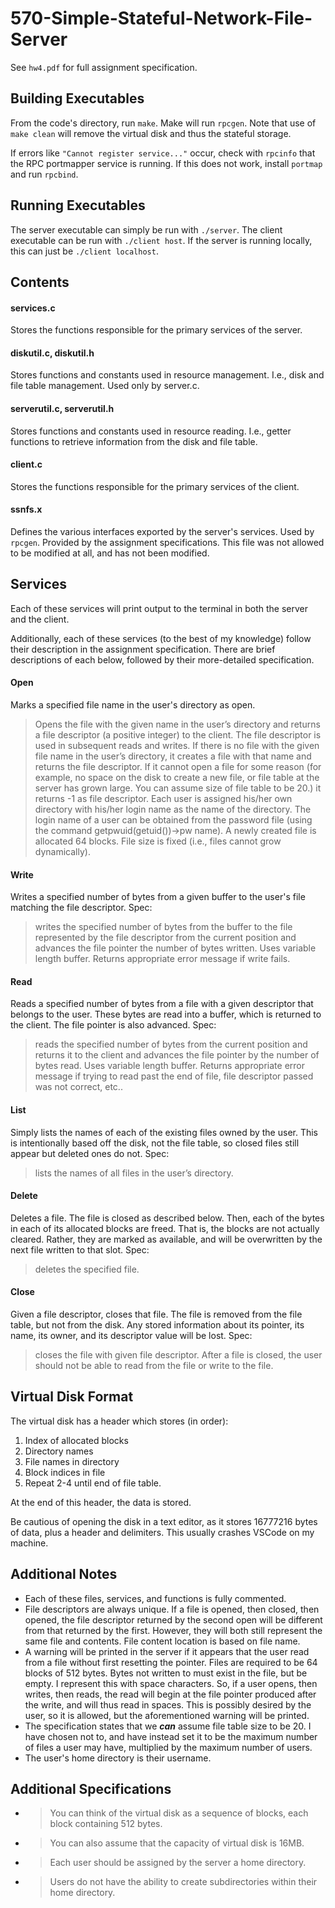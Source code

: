 # 570-Simple-Stateful-Network-File-Server

See `hw4.pdf` for full assignment specification.

## Building Executables
From the code's directory, run `make`. Make will run `rpcgen`. Note that use of `make clean` will remove the virtual disk and thus the stateful storage.

If errors like `"Cannot register service..."` occur, check with `rpcinfo` that the RPC portmapper service is running. If this does not work, install `portmap` and run `rpcbind`.

## Running Executables
The server executable can simply be run with `./server`. The client executable can be run with `./client host`. If the server is running locally, this can just be `./client localhost`.

## Contents

#### services.c

Stores the functions responsible for the primary services of the server.

#### diskutil.c, diskutil.h

Stores functions and constants used in resource management. I.e., disk and file table management. Used only by server.c.

#### serverutil.c, serverutil.h

Stores functions and constants used in resource reading. I.e., getter functions to retrieve information from the disk and file table.

#### client.c

Stores the functions responsible for the primary services of the client.

#### ssnfs.x

Defines the various interfaces exported by the server's services. Used by `rpcgen`. Provided by the assignment specifications. This file was not allowed to be modified at all, and has not been modified.

## Services
Each of these services will print output to the terminal in both the server and the client.

Additionally, each of these services (to the best of my knowledge) follow their description in the assignment specification. There are brief descriptions of each below, followed by their more-detailed specification.

#### Open
Marks a specified file name in the user's directory as open.
> Opens the file with the given name in the user’s directory and returns a file descriptor (a positive integer) to the client. The file descriptor is used in subsequent reads and writes. If there is no file with the given file name in the user’s directory, it creates a file with that name and returns the file descriptor. If it cannot open a file for some reason (for example, no space on the disk to create a new file, or file table at the server has grown large. You can assume size of file table to be 20.) it returns -1 as file descriptor. Each user is assigned his/her own directory with his/her login name as the name of the directory. The login name of a user can be obtained from the password file (using the command getpwuid(getuid())->pw name). A newly created file is allocated 64 blocks. File size is fixed (i.e., files cannot grow dynamically).

#### Write
Writes a specified number of bytes from a given buffer to the user's file matching the file descriptor. Spec:
> writes the specified number of bytes from the buffer to the file represented by the file descriptor from the current position and advances the file pointer the number of bytes written. Uses variable length buffer. Returns appropriate error message if write fails.

#### Read
Reads a specified number of bytes from a file with a given descriptor that belongs to the user. These bytes are read into a buffer, which is returned to the client. The file pointer is also advanced. Spec:
> reads the specified number of bytes from the current position and returns it to the client and advances the file pointer by the number of bytes read. Uses variable length buffer. Returns appropriate error message if trying to read past the end of file, file descriptor passed was not correct, etc..

#### List
Simply lists the names of each of the existing files owned by the user. This is intentionally based off the disk, not the file table, so closed files still appear but deleted ones do not. Spec:
> lists the names of all files in the user’s directory.

#### Delete
Deletes a file. The file is closed as described below. Then, each of the bytes in each of its allocated blocks are freed. That is, the blocks are not actually cleared. Rather, they are marked as available, and will be overwritten by the next file written to that slot. Spec:
> deletes the specified file.

#### Close
Given a file descriptor, closes that file. The file is removed from the file table, but not from the disk. Any stored information about its pointer, its name, its owner, and its descriptor value will be lost. Spec:
> closes the file with given file descriptor. After a file is closed, the user should not be able to read from the file or write to the file.

## Virtual Disk Format
The virtual disk has a header which stores (in order):
1. Index of allocated blocks
2. Directory names
3. File names in directory
4. Block indices in file
5. Repeat 2-4 until end of file table.

At the end of this header, the data is stored.

Be cautious of opening the disk in a text editor, as it stores 16777216 bytes of data, plus a header and delimiters. This usually crashes VSCode on my machine.

## Additional Notes
- Each of these files, services, and functions is fully commented.
- File descriptors are always unique. If a file is opened, then closed, then opened, the file descriptor returned by the second open will be different from that returned by the first. However, they will both still represent the same file and contents. File content location is based on file name.
- A warning will be printed in the server if it appears that the user read from a file without first resetting the pointer. Files are required to be 64 blocks of 512 bytes. Bytes not written to must exist in the file, but be empty. I represent this with space characters. So, if a user opens, then writes, then reads, the read will begin at the file pointer produced after the write, and will thus read in spaces. This is possibly desired by the user, so it is allowed, but the aforementioned warning will be printed.
- The specification states that we ***can*** assume file table size to be 20. I have chosen not to, and have instead set it to be the maximum number of files a user may have, multiplied by the maximum number of users.
- The user's home directory is their username.

## Additional Specifications
- > You can think of the virtual disk as a sequence of blocks, each block containing 512 bytes.
- > You can also assume that the capacity of virtual disk is 16MB.
- > Each user should be assigned by the server a home directory.
- > Users do not have the ability to create subdirectories within their home directory.
